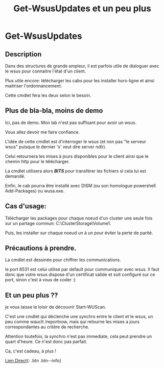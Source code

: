 ﻿---
title:  "Get-WsusUpdates et un peu plus"
excerpt: "Get-WsusUpdates: Ou telecharger les patches directement depuis le wsus."
category: PowerShell
tags: 
  - PowerShell
  - Tips
  - cmdlet
  - wsus
---

# Get-WsusUpdates

## Description

Dans des structures de grande ampleur, il est parfois utile de dialoguer avec le wsus pour connaitre l'état d'un client.

Plus utile encore: télécharger les cabs pour les installer hors-ligne et ainsi maitriser l'ordonnancement.

Cette cmdlet fera les deux selon le besoin.

## Plus de bla-bla, moins de demo

Ici, pas de demo. Mon lab n'est pas suffisant pour avoir un wsus.

Vous allez devoir me faire confiance.

L'idée de cette cmdlet est d'interroger le wsus (et non pas "le serveur wsus" puisque le dernier 's' veut dire server ndlr).

Celui retournera les mises à jours disponibles pour le client ainsi que le chemin http pour le télécharger.

La cmdlet utilisera alors **_BITS_** pour transférer les fichiers si cela lui est demandé.

Enfin, le cab pourra être installé avec DISM (ou son homologue powershell Add-Packages) ou wusa.exe.

Cas d'usage:
------------

Télécharger les packages pour chaque noeud d'un cluster une seule fois sur un partage commun: C:\ClusterStorage\Volume1.

Puis, les installer sur chaque noeud un à un pour éviter la perte de parité.

## Précautions à prendre.

La cmdlet est dessinée pour chiffrer les communications.

le port 8531 est celui utilisé par default pour communiquer avec wsus. Il faut donc que votre wsus dispose d'un certificat valide et soit configuré sur ce port, sinon c'est à vous de coder :)

## Et un peu plus ??

je vous laisse le loisir de découvrir Start-WUScan.

C'est une cmdlet qui déclenche une synchro entre le client et le wsus, un peu comme wauclt /reportnow, mais qui retourne les mises a jours correspondantes au critère de recherche.

Attention toutefois, la synchro n'est pas immediate, cela peut prendre un quart d'heure. Ce n'est donc pas parfait.



Ca, c'est cadeau, à plus !

[Lien Direct](https://github.com/MickaelRoy/Cmdlets/tree/main/Windows-Update){: .btn .btn--info}
